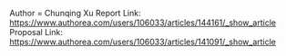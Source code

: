 
Author = Chunqing Xu
<dr><dr>Report Link: https://www.authorea.com/users/106033/articles/144161/_show_article
<dr><dr>Proposal Link: https://www.authorea.com/users/106033/articles/141091/_show_article
